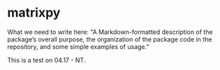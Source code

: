 # matrixpy

What we need to write here: "A Markdown-formatted description of the package’s overall purpose, the organization of the package code in the repository, and some simple examples of usage."

This is a test on 04.17 - NT.

